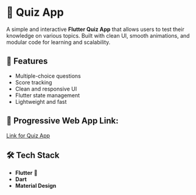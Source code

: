 # 🧠 Quiz App

A simple and interactive **Flutter Quiz App** that allows users to test their knowledge on various topics. Built with clean UI, smooth animations, and modular code for learning and scalability.

## 🚀 Features

- Multiple-choice questions
- Score tracking
- Clean and responsive UI
- Flutter state management
- Lightweight and fast

## 📱 Progressive Web App Link:
  [Link for Quiz App](http://prashant-pwa-quiz-app.surge.sh/)


## 🛠️ Tech Stack

- **Flutter** 💙
- **Dart**
- **Material Design**


